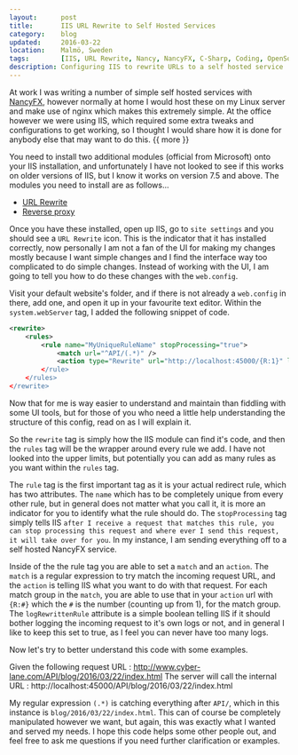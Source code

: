 ```yaml
---
layout:      post
title:       IIS URL Rewrite to Self Hosted Services
category:    blog
updated:     2016-03-22
location:    Malmö, Sweden
tags:        [IIS, URL Rewrite, Nancy, NancyFX, C-Sharp, Coding, OpenSource]
description: Configuring IIS to rewrite URLs to a self hosted service
---
```


At work I was writing a number of simple self hosted services with [NancyFX](http://www.nancyfx.org/), however normally at home I would host these on my Linux server and make use of nginx which makes this extremely simple. At the office however we were using IIS, which required some extra tweaks and configurations to get working, so I thought I would share how it is done for anybody else that may want to do this. {{ more }}

You need to install two additional modules (official from Microsoft) onto your IIS installation, and unfortunately I have not looked to see if this works on older versions of IIS, but I know it works on version 7.5 and above. The modules you need to install are as follows...

 * [URL Rewrite](http://www.iis.net/download/URLRewrite)
 * [Reverse proxy](http://www.iis.net/download/ApplicationRequestRouting)

Once you have these installed, open up IIS, go to `site settings` and you should see a `URL Rewrite` icon. This is the indicator that it has installed correctly, now personally I am not a fan of the UI for making my changes mostly because I want simple changes and I find the interface way too complicated to do simple changes. Instead of working with the UI, I am going to tell you how to do these changes with the `web.config`.

Visit your default website's folder, and if there is not already a `web.config` in there, add one, and open it up in your favourite text editor. Within the `system.webServer` tag, I added the following snippet of code.

```xml
<rewrite>
    <rules>
        <rule name="MyUniqueRuleName" stopProcessing="true">
            <match url="^API/(.*)" />
            <action type="Rewrite" url="http://localhost:45000/{R:1}" logRewrittenRule=true" />
        </rule>
    </rules>
</rewrite>
```

Now that for me is way easier to understand and maintain than fiddling with some UI tools, but for those of you who need a little help understanding the structure of this config, read on as I will explain it.

So the `rewrite` tag is simply how the IIS module can find it's code, and then the `rules` tag will be the wrapper around every rule we add. I have not looked into the upper limits, but potentially you can add as many rules as you want within the `rules` tag.

The `rule` tag is the first important tag as it is your actual redirect rule, which has two attributes. The `name` which has to be completely unique from every other rule, but in general does not matter what you call it, it is more an indicator for you to identify what the rule should do. The `stopProcessing` tag simply tells IIS `after I receive a request that matches this rule, you can stop processing this request and where ever I send this request, it will take over for you`. In my instance, I am sending everything off to a self hosted NancyFX service.

Inside of the the rule tag you are able to set a `match` and an `action`. The `match` is a regular expression to try match the incoming request URL, and the `action` is telling IIS what you want to do with that request. For each match group in the `match`, you are able to use that in your `action` url with `{R:#}` which the `#` is the number (counting up from 1), for the match group. The `logRewrittenRule` attribute is a simple boolean telling IIS if it should bother logging the incoming request to it's own logs or not, and in general I like to keep this set to true, as I feel you can never have too many logs.

Now let's try to better understand this code with some examples.

Given the following request URL : http://www.cyber-lane.com/API/blog/2016/03/22/index.html
The server will call the internal URL : http://localhost:45000/API/blog/2016/03/22/index.html

My regular expression `(.*)` is catching everything after `API/`, which in this instance is `blog/2016/03/22/index.html`. This can of course be completely manipulated however we want, but again, this was exactly what I wanted and served my needs. I hope this code helps some other people out, and feel free to ask me questions if you need further clarification or examples.